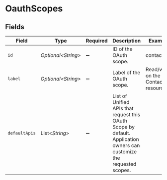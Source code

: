 # OauthScopes


## Fields

| Field                                                                                                                 | Type                                                                                                                  | Required                                                                                                              | Description                                                                                                           | Example                                                                                                               |
| --------------------------------------------------------------------------------------------------------------------- | --------------------------------------------------------------------------------------------------------------------- | --------------------------------------------------------------------------------------------------------------------- | --------------------------------------------------------------------------------------------------------------------- | --------------------------------------------------------------------------------------------------------------------- |
| `id`                                                                                                                  | *Optional\<String>*                                                                                                   | :heavy_minus_sign:                                                                                                    | ID of the OAuth scope.                                                                                                | contacts:all                                                                                                          |
| `label`                                                                                                               | *Optional\<String>*                                                                                                   | :heavy_minus_sign:                                                                                                    | Label of the OAuth scope.                                                                                             | Read/write on the Contacts resource                                                                                   |
| `defaultApis`                                                                                                         | List\<*String*>                                                                                                       | :heavy_minus_sign:                                                                                                    | List of Unified APIs that request this OAuth Scope by default. Application owners can customize the requested scopes. |                                                                                                                       |
